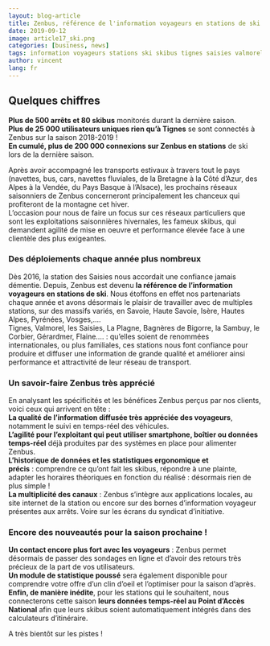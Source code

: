 ```yaml
---
layout: blog-article
title: Zenbus, référence de l'information voyageurs en stations de ski
date: 2019-09-12
image: article17_ski.png
categories: [business, news]
tags: information voyageurs stations ski skibus tignes saisies valmorel
author: vincent
lang: fr
---
```

## Quelques chiffres

**Plus de 500 arrêts et 80 skibus** monitorés durant la dernière saison.<br>
**Plus de 25 000 utilisateurs uniques rien qu’à Tignes** se sont connectés à Zenbus sur la saison 2018-2019&nbsp;!<br>
**En cumulé, plus de 200 000 connexions sur Zenbus en stations** de ski lors de la dernière saison.

Après avoir accompagné les transports estivaux à travers tout le pays (navettes, bus, cars, navettes fluviales, de la Bretagne à la Côté d’Azur, des Alpes à la Vendée, du Pays Basque à l’Alsace), les prochains réseaux saisonniers de Zenbus concerneront principalement les chanceux qui profiteront de la montagne cet hiver.<br>
L’occasion pour nous de faire un focus sur ces réseaux particuliers que sont les exploitations saisonnières hivernales, les fameux skibus, qui demandent agilité de mise en oeuvre et performance élevée face à une clientèle des plus exigeantes.


### Des déploiements chaque année plus nombreux

Dès 2016, la station des Saisies nous accordait une confiance jamais démentie. Depuis, Zenbus est devenu **la référence de l’information voyageurs en stations de ski**. 
Nous étoffons en effet nos partenariats chaque année et avons désormais le plaisir de travailler avec de multiples stations, sur des massifs variés, en Savoie, Haute Savoie, Isère, Hautes Alpes, Pyrénées, Vosges,.... <br>
Tignes, Valmorel, les Saisies, La Plagne, Bagnères de Bigorre, la Sambuy, le Corbier, Gérardmer, Flaine....&nbsp;:&nbsp;qu’elles soient de renommées internationales, ou plus familiales, ces stations nous font confiance pour produire et diffuser une information de grande qualité et améliorer ainsi performance et attractivité de leur réseau de transport.

### Un savoir-faire Zenbus très apprécié

En analysant les spécificités et les bénéfices Zenbus perçus par nos clients, voici ceux qui arrivent en tête&nbsp;:<br>
**La qualité de l’information diffusée très appréciée des voyageurs**, notamment le suivi en temps-réel des véhicules.<br>
**L’agilité pour l’exploitant qui peut utiliser smartphone, boîtier ou données temps-réel** déjà produites par des systèmes en place pour alimenter Zenbus.<br>
**L’historique de données et les statistiques ergonomique et précis**&nbsp;:&nbsp;comprendre ce qu’ont fait les skibus, répondre à une plainte, adapter les horaires théoriques en fonction du réalisé&nbsp;:&nbsp;désormais rien de plus simple&nbsp;!<br>
**La multiplicité des canaux**&nbsp;:&nbsp;Zenbus s’intègre aux applications locales, au site internet de la station ou encore sur des bornes d’information voyageur présentes aux arrêts. Voire sur les écrans du syndicat d’initiative.

### Encore des nouveautés pour la saison prochaine&nbsp;!

**Un contact encore plus fort avec les voyageurs**&nbsp;:&nbsp;Zenbus permet désormais de passer des sondages en ligne et d’avoir des retours très précieux de la part de vos utilisateurs.<br>
**Un module de statistique poussé** sera également disponible pour comprendre votre offre d’un clin d’oeil et l’optimiser pour la saison d’après.<br>
**Enfin, de manière inédite**, pour les stations qui le souhaitent, nous connecterons cette saison **leurs données temps-réel au Point d’Accès National** afin que leurs skibus soient automatiquement intégrés dans des calculateurs d’itinéraire.

A très bientôt sur les pistes&nbsp;! 
